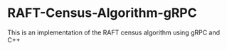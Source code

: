 # RAFT-Census-Algorithm-gRPC
 This is an implementation of the RAFT census algorithm using gRPC and C++
